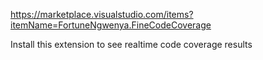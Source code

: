 https://marketplace.visualstudio.com/items?itemName=FortuneNgwenya.FineCodeCoverage

Install this extension to see realtime code coverage results

